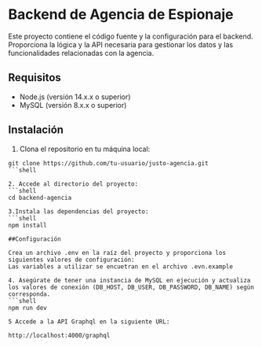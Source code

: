 # Backend de Agencia de Espionaje

Este proyecto contiene el código fuente y la configuración para el backend. 
Proporciona la lógica y la API necesaria para gestionar los datos y las funcionalidades relacionadas con la agencia.

## Requisitos
- Node.js (versión 14.x.x o superior)
- MySQL (versión 8.x.x o superior)

## Instalación

1. Clona el repositorio en tu máquina local:

```shell
git clone https://github.com/tu-usuario/justo-agencia.git
```shell

2. Accede al directorio del proyecto:
```shell
cd backend-agencia

3.Instala las dependencias del proyecto:
```shell
npm install

##Configuración

Crea un archivo .env en la raíz del proyecto y proporciona los siguientes valores de configuración:
Las variables a utilizar se encuetran en el archivo .evn.example

4. Asegúrate de tener una instancia de MySQL en ejecución y actualiza los valores de conexión (DB_HOST, DB_USER, DB_PASSWORD, DB_NAME) según corresponda.
```shell
npm run dev

5 Accede a la API Graphql en la siguiente URL:

http://localhost:4000/graphql








